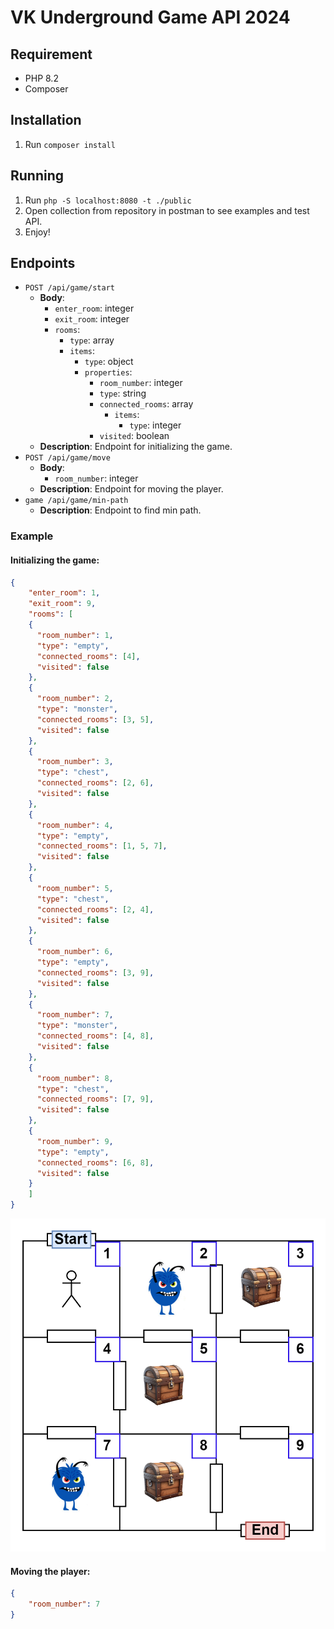# VK Underground Game API 2024

## Requirement

- PHP 8.2
- Composer

## Installation

1. Run `composer install`

## Running

1. Run `php -S localhost:8080 -t ./public`
1. Open collection from repository in postman to see examples and test API.
1. Enjoy!

## Endpoints

- `POST /api/game/start`
    - **Body**:
        - `enter_room`: integer
        - `exit_room`: integer
        - `rooms`: 
          - `type`: array
          - `items`:
            - `type`: object
            - `properties`:
              - `room_number`: integer
              - `type`: string
              - `connected_rooms`: array
                - `items`:
                  - `type`: integer
              - `visited`: boolean
    - **Description**: Endpoint for initializing the game.
- `POST /api/game/move`
    - **Body**:
        - `room_number`: integer
    - **Description**: Endpoint for moving the player.
- `game /api/game/min-path`
    - **Description**: Endpoint to find min path.

### Example

#### Initializing the game:
```json
{
    "enter_room": 1,
    "exit_room": 9,
    "rooms": [
    {
      "room_number": 1,
      "type": "empty",
      "connected_rooms": [4],
      "visited": false
    },
    {
      "room_number": 2,
      "type": "monster",
      "connected_rooms": [3, 5],
      "visited": false
    },
    {
      "room_number": 3,
      "type": "chest",
      "connected_rooms": [2, 6],
      "visited": false
    },
    {
      "room_number": 4,
      "type": "empty",
      "connected_rooms": [1, 5, 7],
      "visited": false
    },
    {
      "room_number": 5,
      "type": "chest",
      "connected_rooms": [2, 4],
      "visited": false
    },
    {
      "room_number": 6,
      "type": "empty",
      "connected_rooms": [3, 9],
      "visited": false
    },
    {
      "room_number": 7,
      "type": "monster",
      "connected_rooms": [4, 8],
      "visited": false
    },
    {
      "room_number": 8,
      "type": "chest",
      "connected_rooms": [7, 9],
      "visited": false
    },
    {
      "room_number": 9,
      "type": "empty",
      "connected_rooms": [6, 8],
      "visited": false
    }
    ]
}
```

![img.png](img.png)

#### Moving the player:

```json
{
    "room_number": 7
}
```